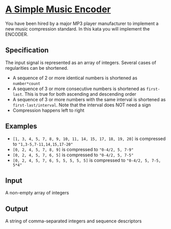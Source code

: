 # [A Simple Music Encoder](https://www.codewars.com/kata/a-simple-music-encoder "https://www.codewars.com/kata/58db9545facc51e3db00000a")

You have been hired by a major MP3 player manufacturer to implement a new music compression standard.
In this kata you will implement the ENCODER.

## Specification

The input signal is represented as an array of integers. Several cases of regularities can be shortened.

* A sequence of 2 or more identical numbers is shortened as ```number*count```
* A sequence of 3 or more consecutive numbers is shortened as ```first-last```. This is true for both ascending and descending order
* A sequence of 3 or more numbers with the same interval is shortened as ```first-last/interval```. Note that the interval does NOT need a sign
* Compression happens left to right

## Examples

* ```[1, 3, 4, 5, 7, 8, 9, 10, 11, 14, 15, 17, 18, 19, 20]```
  is compressed to
  ```"1,3-5,7-11,14,15,17-20"```
* ```[0, 2, 4, 5, 7, 8, 9]```
  is compressed to
  ```"0-4/2, 5, 7-9"```
* ```[0, 2, 4, 5, 7, 6, 5]```
  is compressed to
  ```"0-4/2, 5, 7-5"```
* ```[0, 2, 4, 5, 7, 6, 5, 5, 5, 5, 5]```
  is compressed to
  ```"0-4/2, 5, 7-5, 5*4"```

## Input

A non-empty array of integers

## Output

A string of comma-separated integers and sequence descriptors